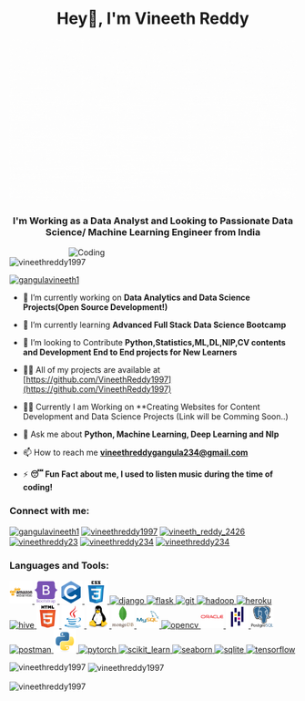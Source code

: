 <h1 align="center">Hey👋, I'm Vineeth Reddy</h1>
<img src = "https://github.com/VineethReddy1997/VineethReddy1997/blob/master/Yellow%20%26%20White%20gif.gif"/>
<h3 align="center">I'm Working as a Data Analyst and  Looking to Passionate  Data Science/ Machine Learning Engineer  from India</h3>
<img align="right" alt="Coding" width="400" src="https://images.prismic.io/smarttask/398a3853-3b15-4dd7-937e-b883f9970e5f_productivity+improvement+techniques.gif?auto=compress,format">

<p align="left"> <img src="https://komarev.com/ghpvc/?username=vineethreddy1997&label=Profile%20views&color=0e75b6&style=flat" alt="vineethreddy1997" /> </p>

<p align="left"> <a href="https://twitter.com/gangulavineeth1" target="blank"><img src="https://img.shields.io/twitter/follow/gangulavineeth1?logo=twitter&style=for-the-badge" alt="gangulavineeth1" /></a> </p>

- 🔭 I’m currently working on **Data Analytics and Data Science Projects(Open Source Development!)**

- 🌱 I’m currently learning **Advanced Full Stack Data Science Bootcamp**

- 🤝 I’m looking to Contribute **Python,Statistics,ML,DL,NlP,CV contents and Development End to End projects for New Learners**

- 👨‍💻 All of my projects are available at [https://github.com/VineethReddy1997](https://github.com/VineethReddy1997)

- 👨‍💻 Currently I am Working on **Creating Websites for Content Development and Data Science Projects (Link will be Comming Soon..)

- 💬 Ask me about **Python, Machine Learning, Deep Learning and Nlp**

- 📫 How to reach me **vineethreddygangula234@gmail.com**

- ⚡  **😴 Fun Fact about me, I used to listen music during the time of coding!**

<h3 align="left">Connect with me:</h3>
<p align="left">
<a href="https://twitter.com/gangulavineeth1" target="blank"><img align="center" src="https://raw.githubusercontent.com/rahuldkjain/github-profile-readme-generator/master/src/images/icons/Social/twitter.svg" alt="gangulavineeth1" height="30" width="40" /></a>
<a href="https://linkedin.com/in/vineethreddy1997" target="blank"><img align="center" src="https://raw.githubusercontent.com/rahuldkjain/github-profile-readme-generator/master/src/images/icons/Social/linked-in-alt.svg" alt="vineethreddy1997" height="30" width="40" /></a>
<a href="https://instagram.com/vineeth_reddy_2426" target="blank"><img align="center" src="https://raw.githubusercontent.com/rahuldkjain/github-profile-readme-generator/master/src/images/icons/Social/instagram.svg" alt="vineeth_reddy_2426" height="30" width="40" /></a>
<a href="https://www.codechef.com/users/vineethreddy23" target="blank"><img align="center" src="https://cdn.jsdelivr.net/npm/simple-icons@3.1.0/icons/codechef.svg" alt="vineethreddy23" height="30" width="40" /></a>
<a href="https://www.hackerrank.com/vineethreddy234" target="blank"><img align="center" src="https://raw.githubusercontent.com/rahuldkjain/github-profile-readme-generator/master/src/images/icons/Social/hackerrank.svg" alt="vineethreddy234" height="30" width="40" /></a>
<a href="https://www.leetcode.com/vineethreddy234" target="blank"><img align="center" src="https://raw.githubusercontent.com/rahuldkjain/github-profile-readme-generator/master/src/images/icons/Social/leet-code.svg" alt="vineethreddy234" height="30" width="40" /></a>
</p>

<h3 align="left">Languages and Tools:</h3>
<p align="left"> <a href="https://aws.amazon.com" target="_blank" rel="noreferrer"> <img src="https://raw.githubusercontent.com/devicons/devicon/master/icons/amazonwebservices/amazonwebservices-original-wordmark.svg" alt="aws" width="40" height="40"/> </a> <a href="https://getbootstrap.com" target="_blank" rel="noreferrer"> <img src="https://raw.githubusercontent.com/devicons/devicon/master/icons/bootstrap/bootstrap-plain-wordmark.svg" alt="bootstrap" width="40" height="40"/> </a> <a href="https://www.cprogramming.com/" target="_blank" rel="noreferrer"> <img src="https://raw.githubusercontent.com/devicons/devicon/master/icons/c/c-original.svg" alt="c" width="40" height="40"/> </a> <a href="https://www.w3schools.com/css/" target="_blank" rel="noreferrer"> <img src="https://raw.githubusercontent.com/devicons/devicon/master/icons/css3/css3-original-wordmark.svg" alt="css3" width="40" height="40"/> </a> <a href="https://www.djangoproject.com/" target="_blank" rel="noreferrer"> <img src="https://cdn.worldvectorlogo.com/logos/django.svg" alt="django" width="40" height="40"/> </a> <a href="https://flask.palletsprojects.com/" target="_blank" rel="noreferrer"> <img src="https://www.vectorlogo.zone/logos/pocoo_flask/pocoo_flask-icon.svg" alt="flask" width="40" height="40"/> </a> <a href="https://git-scm.com/" target="_blank" rel="noreferrer"> <img src="https://www.vectorlogo.zone/logos/git-scm/git-scm-icon.svg" alt="git" width="40" height="40"/> </a> <a href="https://hadoop.apache.org/" target="_blank" rel="noreferrer"> <img src="https://www.vectorlogo.zone/logos/apache_hadoop/apache_hadoop-icon.svg" alt="hadoop" width="40" height="40"/> </a> <a href="https://heroku.com" target="_blank" rel="noreferrer"> <img src="https://www.vectorlogo.zone/logos/heroku/heroku-icon.svg" alt="heroku" width="40" height="40"/> </a> <a href="https://hive.apache.org/" target="_blank" rel="noreferrer"> <img src="https://www.vectorlogo.zone/logos/apache_hive/apache_hive-icon.svg" alt="hive" width="40" height="40"/> </a> <a href="https://www.w3.org/html/" target="_blank" rel="noreferrer"> <img src="https://raw.githubusercontent.com/devicons/devicon/master/icons/html5/html5-original-wordmark.svg" alt="html5" width="40" height="40"/> </a> <a href="https://www.java.com" target="_blank" rel="noreferrer"> <img src="https://raw.githubusercontent.com/devicons/devicon/master/icons/java/java-original.svg" alt="java" width="40" height="40"/> </a> <a href="https://www.linux.org/" target="_blank" rel="noreferrer"> <img src="https://raw.githubusercontent.com/devicons/devicon/master/icons/linux/linux-original.svg" alt="linux" width="40" height="40"/> </a> <a href="https://www.mongodb.com/" target="_blank" rel="noreferrer"> <img src="https://raw.githubusercontent.com/devicons/devicon/master/icons/mongodb/mongodb-original-wordmark.svg" alt="mongodb" width="40" height="40"/> </a> <a href="https://www.mysql.com/" target="_blank" rel="noreferrer"> <img src="https://raw.githubusercontent.com/devicons/devicon/master/icons/mysql/mysql-original-wordmark.svg" alt="mysql" width="40" height="40"/> </a> <a href="https://opencv.org/" target="_blank" rel="noreferrer"> <img src="https://www.vectorlogo.zone/logos/opencv/opencv-icon.svg" alt="opencv" width="40" height="40"/> </a> <a href="https://www.oracle.com/" target="_blank" rel="noreferrer"> <img src="https://raw.githubusercontent.com/devicons/devicon/master/icons/oracle/oracle-original.svg" alt="oracle" width="40" height="40"/> </a> <a href="https://pandas.pydata.org/" target="_blank" rel="noreferrer"> <img src="https://raw.githubusercontent.com/devicons/devicon/2ae2a900d2f041da66e950e4d48052658d850630/icons/pandas/pandas-original.svg" alt="pandas" width="40" height="40"/> </a> <a href="https://www.postgresql.org" target="_blank" rel="noreferrer"> <img src="https://raw.githubusercontent.com/devicons/devicon/master/icons/postgresql/postgresql-original-wordmark.svg" alt="postgresql" width="40" height="40"/> </a> <a href="https://postman.com" target="_blank" rel="noreferrer"> <img src="https://www.vectorlogo.zone/logos/getpostman/getpostman-icon.svg" alt="postman" width="40" height="40"/> </a> <a href="https://www.python.org" target="_blank" rel="noreferrer"> <img src="https://raw.githubusercontent.com/devicons/devicon/master/icons/python/python-original.svg" alt="python" width="40" height="40"/> </a> <a href="https://pytorch.org/" target="_blank" rel="noreferrer"> <img src="https://www.vectorlogo.zone/logos/pytorch/pytorch-icon.svg" alt="pytorch" width="40" height="40"/> </a> <a href="https://scikit-learn.org/" target="_blank" rel="noreferrer"> <img src="https://upload.wikimedia.org/wikipedia/commons/0/05/Scikit_learn_logo_small.svg" alt="scikit_learn" width="40" height="40"/> </a> <a href="https://seaborn.pydata.org/" target="_blank" rel="noreferrer"> <img src="https://seaborn.pydata.org/_images/logo-mark-lightbg.svg" alt="seaborn" width="40" height="40"/> </a> <a href="https://www.sqlite.org/" target="_blank" rel="noreferrer"> <img src="https://www.vectorlogo.zone/logos/sqlite/sqlite-icon.svg" alt="sqlite" width="40" height="40"/> </a> <a href="https://www.tensorflow.org" target="_blank" rel="noreferrer"> <img src="https://www.vectorlogo.zone/logos/tensorflow/tensorflow-icon.svg" alt="tensorflow" width="40" height="40"/> </a> </p>

<p><img align="left" src="https://github-readme-stats.vercel.app/api/top-langs?username=vineethreddy1997&show_icons=true&locale=en&layout=compact" alt="vineethreddy1997" /></p>

<p>&nbsp;<img align="center" src="https://github-readme-stats.vercel.app/api?username=vineethreddy1997&show_icons=true&locale=en" alt="vineethreddy1997" /></p>

<p><img align="center" src="https://github-readme-streak-stats.herokuapp.com/?user=vineethreddy1997&" alt="vineethreddy1997" /></p>
